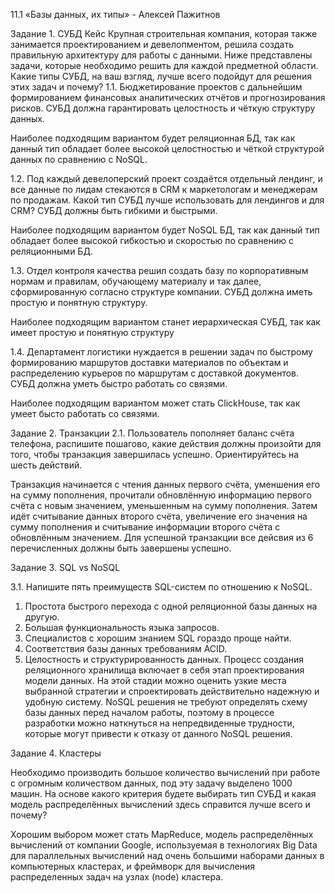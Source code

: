 11.1 «Базы данных, их типы» - Алексей Пажитнов

Задание 1. СУБД Кейс
Крупная строительная компания, которая также занимается проектированием и девелопментом, решила создать правильную архитектуру для работы с данными. Ниже представлены задачи, которые необходимо решить для каждой предметной области. Какие типы СУБД, на ваш взгляд, лучше всего подойдут для решения этих задач и почему?
1.1. Бюджетирование проектов с дальнейшим формированием финансовых аналитических отчётов и прогнозирования рисков. СУБД должна гарантировать целостность и чёткую структуру данных.

  Наиболее подходящим вариантом будет реляционная БД, так как данный тип обладает более высокой целостностью и чёткой структурой данных по сравнению с NoSQL.

1.2. Под каждый девелоперский проект создаётся отдельный лендинг, и все данные по лидам стекаются в CRM к маркетологам и менеджерам по продажам. Какой тип СУБД лучше использовать для лендингов и для CRM? СУБД должны быть гибкими и быстрыми.

  Наиболее подходящим вариантом будет NoSQL БД, так как данный тип обладает более высокой гибкостью и скоростью по сравнению с реляционными БД.

1.3. Отдел контроля качества решил создать базу по корпоративным нормам и правилам, обучающему материалу и так далее, сформированную согласно структуре компании. СУБД должна иметь простую и понятную структуру.

  Наиболее подходящим вариантом станет иерархическая СУБД, так как имеет простую и понятную структуру

1.4. Департамент логистики нуждается в решении задач по быстрому формированию маршрутов доставки материалов по объектам и распределению курьеров по маршрутам с доставкой документов. СУБД должна уметь быстро работать со связями.

  Наиболее подходящим вариантом может стать ClickHouse, так как умеет бысто работать со связями.


Задание 2. Транзакции
2.1. Пользователь пополняет баланс счёта телефона, распишите пошагово, какие действия должны произойти для того, чтобы транзакция завершилась успешно. Ориентируйтесь на шесть действий.

  Транзакция начинается с чтения данных первого счёта, уменшения его на сумму пополнения, прочитали обновлённую информацию первого счёта с новым значением, уменьшенным на сумму пополнения. Затем идёт считывание данных второго счёта, увеличение его значения на сумму пополнения и считывание информации второго счёта с обновлённым значением. Для успешной транзакции все дейсвия из 6 перечисленных должны быть завершены успешно.


Задание 3. SQL vs NoSQL

3.1. Напишите пять преимуществ SQL-систем по отношению к NoSQL.
1. Простота быстрого перехода с одной реляционной базы данных на другую.
2. Большая функциональность языка запросов.
3. Специалистов с хорошим знанием SQL гораздо проще найти.
4. Соответствия базы данных требованиям ACID.
5. Целостность и структурированность данных. Процесс создания реляционного хранилища включает в себя этап проектирования модели данных. На этой стадии можно оценить узкие места выбранной стратегии и спроектировать действительно надежную и удобную систему. NoSQL решения не требуют определять схему базы данных перед началом работы, поэтому в процессе разработки можно наткнуться на непредвиденные трудности, которые могут привести к отказу от данного NoSQL решения.


Задание 4. Кластеры

Необходимо производить большое количество вычислений при работе с огромным количеством данных, под эту задачу выделено 1000 машин. На основе какого критерия будете выбирать тип СУБД и какая модель распределённых вычислений здесь справится лучше всего и почему?

  Хорошим выбором может стать MapReduce, модель распределённых вычислений от компании Google, используемая в технологиях Big Data для параллельных вычислений над очень большими наборами данных в компьютерных кластерах, и фреймворк для вычисления распределенных задач на узлах (node) кластера.     
